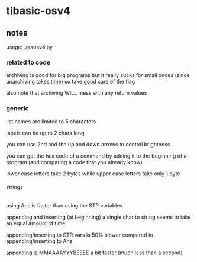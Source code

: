 # tibasic-osv4

## notes

usage: ./aaosv4.py

### related to code

<!-- ### related to code

Ans is always consideted trashed

z is always considered trashed -->

archiving is good for big programs but it really sucks for small onces (since unarchiving takes time) so take good care of the flag

also note that archiving WILL mess with any return values

### generic

list names are limited to 5 characters

labels can be up to 2 chars long

you can use 2nd and the up and down arrows to control brightness

you can get the hex code of a command by adding it to the beginning of a program (and comparing a code that you already know)

lower case letters take 2 bytes while upper case letters take only 1 byte

###### strings

using Ans is faster than using the STR variables

appending and inserting (at beginning) a single char to string seems to take an equal amount of time

appending/inserting to STR vars is 50% slower compared to appending/inserting to Ans

appending is MMAAAAYYYBEEEE a bit faster (much less than a second)
